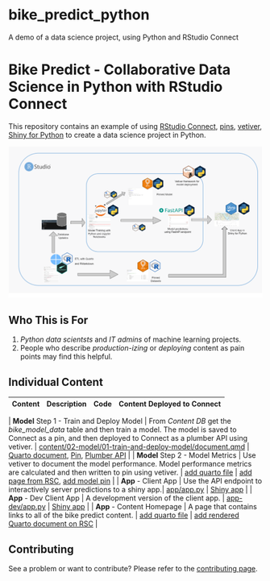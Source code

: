 # bike_predict_python
A demo of a data science project, using Python and RStudio Connect

# Bike Predict - Collaborative Data Science in Python with RStudio Connect

This repository contains an example of using [RStudio Connect](https://rstudio.com/products/connect/), [pins](https://github.com/rstudio/pins), [vetiver](https://vetiver.tidymodels.org), [Shiny for Python](https://github.com/rstudio/py-shiny) to create a data science project in Python.

![](img/bikeshare_python.png)

## Who This is For

1. *Python data scientsts* and *IT admins* of machine learning projects.
2. People who describe *production-izing* or *deploying* content as pain points may find this helpful.

## Individual Content

| Content                                   | Description                                                  | Code                                                         | Content Deployed to Connect                                  |
| ----------------------------------------- | ------------------------------------------------------------ | ------------------------------------------------------------ | ------------------------------------------------------------ |

| **Model** Step 1 - Train and Deploy Model | From *Content DB* get the *bike_model_data* table and then train a model. The model is saved to Connect as a pin, and then deployed to Connect as a plumber API using vetiver. | [content/02-model/01-train-and-deploy-model/document.qmd](content/02-model/01-train-and-deploy-model/document.qmd) | [Quarto document](https://colorado.rstudio.com/rsc/bike-predict-r-train-and-deploy-model/), [Pin](https://colorado.rstudio.com/rsc/bike-predict-r-pinned-model/), [Plumber API](https://colorado.rstudio.com/rsc/bike-predict-r-api/) |
| **Model** Step 2 - Model Metrics          | Use vetiver to document the model performance. Model performance metrics are calculated and then written to pin using vetiver. | [add quarto file]() | [add page from RSC](), [add model pin]() |
| **App** - Client App                      | Use the API endpoint to interactively server predictions to a shiny app.| [app/app.py](app/app.py)                                           | [Shiny app](https://colorado.rstudio.com/rsc/bike-share-python/)                                                                                                                                                              |
| **App** - Dev Client App                  | A development version of the client app.                                | [app-dev/app.py](app-dev/app.py)                                   | [Shiny app](https://colorado.rstudio.com/rsc/bike-share-python-dev/)                                                                                                                                                              |
| **App** - Content Homepage               | A page that contains links to all of the bike predict content.     | [add quarto file]()           | [add rendered Quarto document on RSC](https://colorado.rstudio.com/rsc/bike-predict-r-dashboard/)                                                                                                                                                         |

## Contributing

See a problem or want to contribute? Please refer to the [contributing page](./CONTRBUTING.md).

